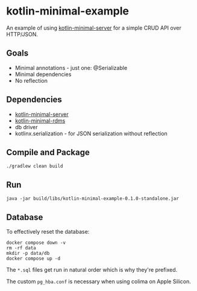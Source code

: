 # kotlin-minimal-example

An example of using [kotlin-minimal-server](https://github.com/thesurlydev/kotlin-minimal-server) for a simple CRUD API over HTTP/JSON.

## Goals

* Minimal annotations - just one: @Serializable
* Minimal dependencies
* No reflection


## Dependencies

* [kotlin-minimal-server](https://github.com/thesurlydev/kotlin-minimal-server)
* [kotlin-minimal-rdms](https://github.com/thesurlydev/kotlin-minimal-rdms)
* db driver
* kotlinx.serialization - for JSON serialization without reflection

## Compile and Package

```shell
./gradlew clean build
```

## Run

```shell
java -jar build/libs/kotlin-minimal-example-0.1.0-standalone.jar
```

## Database

To effectively reset the database:
```shell
docker compose down -v
rm -rf data
mkdir -p data/db
docker compose up -d
```
The `*.sql` files get run in natural order which is why they're prefixed.

The custom `pg_hba.conf` is necessary when using colima on Apple Silicon.
